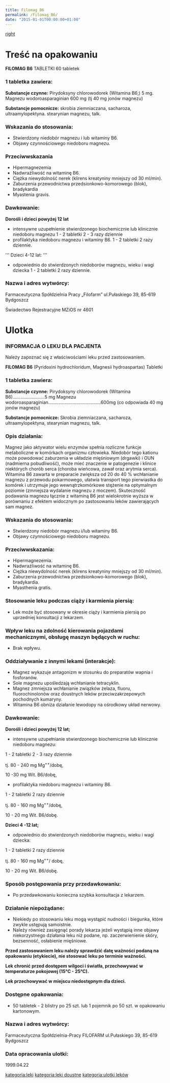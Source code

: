 ```yaml
---
title: Filomag B6
permalink: /Filomag_B6/
date: "2015-01-01T00:00:00+01:00"
---
```


[right](/Grafika:filomag_b6.jpg "wikilink")

Treść na opakowaniu
===================

**FILOMAG B6**
TABLETKI
60 tabletek

### 1 tabletka zawiera:

**Substancje czynne:** Pirydoksyny chlorowodorek (Witamina B6;) 5 mg. Magnezu wodoroasparaginian 600 mg (tj 40 mg jonów magnezu)

**Substancje pomocnicze:** skrobia ziemniaczana, sacharoza, ultraamylopektyna. stearynian magnezu, talk.

### Wskazania do stosowania:

-   Stwierdzony niedobór magnezu i lub witaminy B6.
-   Objawy czynnościowego niedoboru magnezu.

### Przeciwwskazania

-   Hipermagnezemia
-   Nadwrażliwość na witaminę B6.
-   Ciężka niewydolność nerek (klirens kreatyniny mniejszy od 30 ml/min).
-   Zaburzenia przewodnictwa przedsionkowo-komorowego (blok), bradykardia
-   Myastenia gravis.

### Dawkowanie:

**Dorośli i dzieci powyżej 12 lat**

-   intensywne uzupełnienie stwierdzonego biochemicznie lub klinicznie niedoboru magnezu 1 - 2 tabletki 2 - 3 razy dziennie
-   profilaktyka niedoboru magnezu i witaminy B6. 1 - 2 tabletki 2 razy dziennie.

''' Dzieci 4-12 lat: '''

-   odpowiednio do stwierdzonych niedoborów magnezu, wieku i wagi dziecka 1 - 2 tabletki 2 razy dziennie.

### Nazwa i adres wytwórcy:

Farmaceutyczna Spółdzielnia Pracy „Filofarm”
ul.Pułaskiego 39, 85-619 Bydgoszcz

Świadectwo Rejestracyjne MZiOS nr 4601

Ulotka
======

### INFORMACJA O LEKU DLA PACJENTA

Należy zapoznać się z właściwościami leku przed zastosowaniem.

**FILOMAG B6**
(Pyridoxini hydrochloridum, Magnesii hydroaspartas) Tabletki

### 1 tabletka zawiera:

**Substancje czynne:**
Pirydoksyny chlorowodorek (Witamina B6).........................5 mg
Magnezu wodoroasparaginian.........................................600mg
(co odpowiada 40 mg jonów magnezu)

**Substancje pomocnicze:**
Skrobia ziemniaczana, sacharoza, ultraamylopektyna, stearynian magnezu, talk.

### Opis działania:

Magnez jako aktywator wielu enzymów spełnia rozliczne funkcje metaboliczne w komórkach organizmu człowieka. Niedobór tego kationu może powodować zaburzenia w układzie mięśniowym (drgawki) i OUN (nadmierna pobudliwość), może mieć znaczenie w patogenezie i klinice niektórych chorób serca (choroba wieńcowa, zawał oraz arytmia serca). Witamina B6 zawarta w preparacie zwiększa od 20 do 40 % wchłanianie magnezu z przewodu pokarmowego, ułatwia transport tego pierwiastka do komórek i utrzymuje jego wewnątrzkomórkowe stężenie na optymalnym poziomie (zmniejsza wydalanie magnezu z moczem). Skuteczność podawania magnezu łącznie z witaminą B6 jest wielokrotnie wyższa w porównaniu z efektem widocznym po zastosowaniu leków zawierających sam magnez.

### Wskazania do stosowania:

-   Stwierdzony niedobór magnezu i/lub witaminy B6.
-   Objawy czynnościowego niedoboru magnezu.

### Przeciwwskazania:

-   Hipermagnezemia.
-   Nadwrażliwość na witaminę B6.
-   Ciężka niewydolność nerek (klirens kreatyniny mniejszy od 30 ml/min).
-   Zaburzenia przewodnictwa przedsionkowo-komorowego (blok), bradykardia.
-   Myasthenia gratis.

### Stosowanie leku podczas ciąży i karmienia piersią:

-   Lek może być stosowany w okresie ciąży i karmienia piersią po uprzedniej konsultacji z lekarzem.

### Wpływ leku na zdolność kierowania pojazdami mechanicznymi, obsługę maszyn będących w ruchu:

-   Brak wpływu.

### Oddziaływanie z innymi lekami (interakcje):

-   Magnez wykazuje antagonizm w stosunku do preparatów wapnia i fosforanów.
-   Sole magnezu upośledzają wchłanianie tetracyklin.
-   Magnez zmniejsza wchłanianie związków żelaza, fluoru, fluorochinolonów oraz doustnych leków przeciwzakrzepowych pochodnych kumaryny.
-   Witamina B6 obniża działanie lewodopy na ośrodkowy układ nerwowy.

### Dawkowanie:

**Dorośli i dzieci powyżej 12 lat;**

-   intensywne uzupełnianie stwierdzonego biochemicznie lub klinicznie niedoboru magnezu:



1 - 2 tabletki 2 - 3 razy dziennie

tj. 80 - 240 mg Mg<sup>++</sup>/dobę,

10 -30 mg Wit. B6/dobę,

-   profilaktyka niedoboru magnezu i witaminy B6.



1 - 2 tabletki 2 razy dziennie

tj. 80 - 160 mg Mg<sup>++</sup>/dobę,

10 - 20 mg Wit. B6/dobę.

**Dzieci 4 -12 lat;**

-   odpowiednio do stwierdzonych niedoborów magnezu, wieku i wagi dziecka:



1 - 2 tabletki 2 razy dziennie

tj. 80 - 160 mg Mg<sup>++</sup>/ dobę,

10 - 20 mg Wit. B6/dobę.

### Sposób postępowania przy przedawkowaniu:

-   Po przedawkowaniu konieczna szybka konsultacja z lekarzem.

### Działanie niepożądane:

-   Niekiedy po stosowaniu leku mogą wystąpić nudności i biegunka, które zwykle ustępują samoistnie.
-   Należy również zasięgnąć porady lekarza jeżeli wystąpią inne objawy niekorzystnego działania leku niż podane, np. zaczerwienienie skóry, bezsenność, osłabienie mięśniowe.

**Przed zastosowaniem leku należy sprawdzić datę ważności podaną na opakowaniu (etykiecie), nie stosować leku po terminie ważności.**

**Lek chronić przed dostępem wilgoci i światła, przechowywać w temperaturze pokojowej (15°C - 25°C).**

**Lek przechowywać w miejscu niedostępnym dla dzieci.**

### Dostępne opakowania:

-   50 tabletek - 2 blistry po 25 szt. lub 1 pojemnik po 50 szt. w opakowaniu kartonowym.

### Nazwa i adres wytwórcy:

Farmaceutyczna Spółdzielnia-Pracy FILOFARM ul.Pułaskiego 39, 85-619 Bydgoszcz

### Data opracowania ulotki:

1999.04.22

[kategoria:leki](/atopedia/kategoria:leki "wikilink") [kategoria:leki doustne](/atopedia/kategoria:leki_doustne "wikilink") [kategoria:ulotki leków](/atopedia/kategoria:ulotki_leków "wikilink")